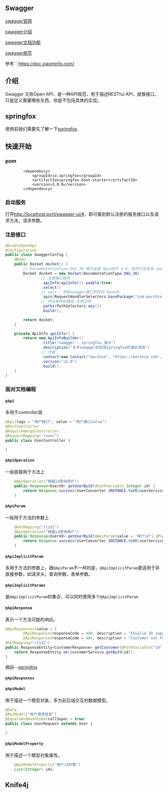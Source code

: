 ## Swagger

[swagger官网](https://swagger.io/)

[swagger介绍](https://swagger.io/about/)

[swagger文档功能](https://swagger.io/solutions/api-documentation/)

[swagger规范](https://swagger.io/docs/specification/about/)

参考：https://doc.xiaominfo.com/

[//]: # (Swagger-tools:提供各种与Swagger进行集成和交互的工具。例如模式检验、Swagger 1.2文档转换成Swagger 2.0文档等功能。)

[//]: # ()
[//]: # (Swagger-core: 用于Java/Scala的的Swagger实现。与JAX-RS&#40;Jersey、Resteasy、CXF…&#41;、Servlets和Play框架进行集成。)

[//]: # ()
[//]: # (Swagger-js: 用于JavaScript的Swagger实现。)

[//]: # ()
[//]: # (Swagger-node-express: Swagger模块，用于node.js的Express web应用框架。)

[//]: # ()
[//]: # (Swagger-ui：一个无依赖的HTML、JS和CSS集合，可以为Swagger兼容API动态生成优雅文档。)

[//]: # ()
[//]: # (Swagger-codegen：一个模板驱动引擎，通过分析用户Swagger资源声明以各种语言生成客户端代码。)

## 介绍

Swagger 又称Open API，是一种API规范，用于描述RESTful API，就像接口，只是定义需要哪些东西，但是不包括具体的实现。

## springfox

使用前我们需要先了解一下[springfox](https://springfox.github.io/springfox/docs/current/).

## 快速开始

### pom

```pom
        <dependency>
            <groupId>io.springfox</groupId>
            <artifactId>springfox-boot-starter</artifactId>
            <version>3.0.0</version>
        </dependency>
```

### 启动服务

打开[http://localhost:port/swagger-ui/#](http://localhost:18888/swagger-ui/#)，即可看到默认注册的服务接口以及请求方法，请求参数。

### 注册接口

```java
@EnableOpenApi
@Configuration
public class SwaggerConfig {
    @Bean
    public Docket docket() {
        // DocumentationType.OAS_30 表示这是 OpenAPI 3.0，另外它还支持 swagger 1.2 、swagger 2.0
        Docket docket = new Docket(DocumentationType.OAS_30)
                // 注册接口信息
                .apiInfo(apiInfo()).enable(true)
                .select()
                // apis： 添加swagger接口所在的 base包
                .apis(RequestHandlerSelectors.basePackage("com.marshio.demo.controller"))
                // 符合条件的路径,支持正则
                .paths(PathSelectors.any())
                .build();

        return docket;
    }

    private ApiInfo apiInfo() {
        return new ApiInfoBuilder()
                .title("swagger - springfox 演示")
                .description("关于swagger的实现springfox的演示项目")
                // 作者
                .contact(new Contact("marshio", "https://marshio.com", "marshioman@gmail.com"))
                .version("v1.0")
                .build();
    }
}
```

### 面对文档编程

#### `@Api`

多用于controller层

```java
@Api(tags = "用户接口", value = "用户接口value")
@RestController
@RequiredArgsConstructor
@RequestMapping("/user")
public class UserController {

}
```

#### `@ApiOperation`

一般直接用于方法上

```java
    @ApiOperation("根据id查询用户")
    public Response<UserVO> getUserById(@PathVariable Integer id) {
        return Response.success(UserConverter.INSTANCE.toVO(userService.getUserById(id)));
    }
```

#### `@ApiParam`

一般用于方法的参数上

```java
    @GetMapping("/{id}")
    @ApiOperation("根据id查询用户")
    public Response<UserVO> getUserById(@ApiParam(value = "用户id") @PathVariable Integer id) {
        return Response.success(UserConverter.INSTANCE.toVO(userService.getUserById(id)));
    }
```

#### `@ApiImplicitParam`

多用于方法的参数上，跟`@ApiParam`不一样的是，`@ApiImplicitParam`更适用于非直接参数，如请求头，查询参数，表单参数。

#### `@ApiImplicitParams`

是`@ApiImplicitParam`的集合，可以同时使用多个`@ApiImplicitParam`

#### `@ApiResponse`

表示一个方法可能的响应。

```java
@ApiResponses(value = {
        @ApiResponse(responseCode = 400, description = "Invalid ID supplied"),
        @ApiResponse(responseCode = 404, description = "Customer not found")})
@GetMapping("/{id}")
public ResponseEntity<CustomerResponse> getCustomer(@PathVariable("id") Long id) {
    return ResponseEntity.ok(customerService.getById(id));
}
```

摘自--[springfox](https://springfox.github.io/springfox/docs/current/#api-response-annotations)

#### `@ApiResponses`

#### `@ApiModel`

用于描述一个模型对象，多为前后端交互的数据模型。

```java
@Data
@ApiModel("用户请求信息")
@EqualsAndHashCode(callSuper = true)
public class UserRequest extends User {
    
}
```

#### `@ApiModelProperty`

用于描述一个模型对象属性。

```java
    @ApiModelProperty("用户id列表")
    List<Integer> ids;
```

## Knife4j

